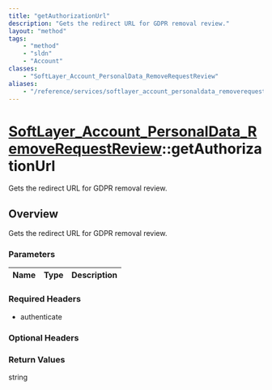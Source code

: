 ```yaml
---
title: "getAuthorizationUrl"
description: "Gets the redirect URL for GDPR removal review."
layout: "method"
tags:
    - "method"
    - "sldn"
    - "Account"
classes:
    - "SoftLayer_Account_PersonalData_RemoveRequestReview"
aliases:
    - "/reference/services/softlayer_account_personaldata_removerequestreview/getAuthorizationUrl"
---
```

# [SoftLayer_Account_PersonalData_RemoveRequestReview](/reference/services/SoftLayer_Account_PersonalData_RemoveRequestReview)::getAuthorizationUrl

Gets the redirect URL for GDPR removal review.


## Overview 
Gets the redirect URL for GDPR removal review.

### Parameters 
|Name | Type | Description |
| --- | --- | --- |


### Required Headers
* authenticate

### Optional Headers

### Return Values
string

